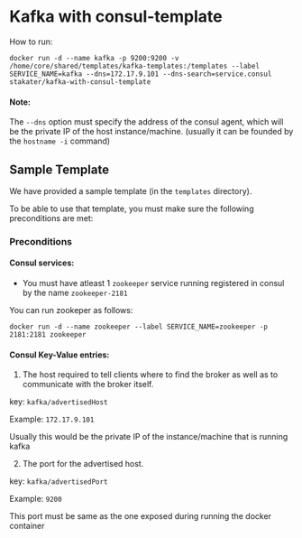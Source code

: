 # Kafka with consul-template


How to run:

```
docker run -d --name kafka -p 9200:9200 -v /home/core/shared/templates/kafka-templates:/templates --label SERVICE_NAME=kafka --dns=172.17.9.101 --dns-search=service.consul stakater/kafka-with-consul-template
```

#### Note:
The `--dns` option must specify the address of the consul agent, which will be the private IP of the host instance/machine.
(usually it can be founded by the `hostname -i` command)


## Sample Template
We have provided a sample template (in the `templates` directory).

To be able to use that template, you must make sure the following preconditions are met:

### Preconditions

#### Consul services:
* You must have atleast 1 `zookeeper` service running registered in consul by the name `zookeeper-2181`

You can run zookeper as follows:
```
docker run -d --name zookeeper --label SERVICE_NAME=zookeeper -p 2181:2181 zookeeper
```
#### Consul Key-Value entries:
1. The host required to tell clients where to find the broker as well as to communicate with the broker itself.

  key: `kafka/advertisedHost`

  Example: `172.17.9.101`

  Usually this would be the private IP of the instance/machine that is running kafka

2. The port for the advertised host.

  key: `kafka/advertisedPort`

  Example: `9200`

  This port must be same as the one exposed during running the docker container
